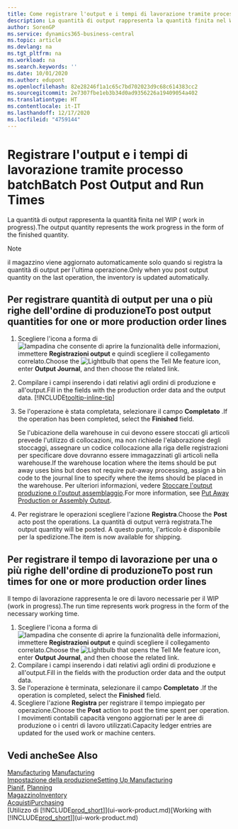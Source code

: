 ```yaml
---
title: Come registrare l'output e i tempi di lavorazione tramite processo batch| Microsoft Docs
description: La quantità di output rappresenta la quantità finita nel WIP ( work in progress).
author: SorenGP
ms.service: dynamics365-business-central
ms.topic: article
ms.devlang: na
ms.tgt_pltfrm: na
ms.workload: na
ms.search.keywords: ''
ms.date: 10/01/2020
ms.author: edupont
ms.openlocfilehash: 82e28246f1a1c65c7bd702023d9c68c614383cc2
ms.sourcegitcommit: 2e7307fbe1eb3b34d0ad9356226a19409054a402
ms.translationtype: HT
ms.contentlocale: it-IT
ms.lasthandoff: 12/17/2020
ms.locfileid: "4759144"
---
```

# <a name="batch-post-output-and-run-times"></a><span data-ttu-id="badf2-103">Registrare l'output e i tempi di lavorazione tramite processo batch</span><span class="sxs-lookup"><span data-stu-id="badf2-103">Batch Post Output and Run Times</span></span>
<span data-ttu-id="badf2-104">La quantità di output rappresenta la quantità finita nel WIP ( work in progress).</span><span class="sxs-lookup"><span data-stu-id="badf2-104">The output quantity represents the work progress in the form of the finished quantity.</span></span>  

> [!NOTE]
> <span data-ttu-id="badf2-105">il magazzino viene aggiornato automaticamente solo quando si registra la quantità di output per l'ultima operazione.</span><span class="sxs-lookup"><span data-stu-id="badf2-105">Only when you post output quantity on the last operation, the inventory is updated automatically.</span></span>  

## <a name="to-post-output-quantities-for-one-or-more-production-order-lines"></a><span data-ttu-id="badf2-106">Per registrare quantità di output per una o più righe dell'ordine di produzione</span><span class="sxs-lookup"><span data-stu-id="badf2-106">To post output quantities for one or more production order lines</span></span>
1. <span data-ttu-id="badf2-107">Scegliere l'icona a forma di ![lampadina che consente di aprire la funzionalità delle informazioni](media/ui-search/search_small.png "Informazioni sull'operazione che si desidera eseguire"), immettere **Registrazioni output** e quindi scegliere il collegamento correlato.</span><span class="sxs-lookup"><span data-stu-id="badf2-107">Choose the ![Lightbulb that opens the Tell Me feature](media/ui-search/search_small.png "Tell me what you want to do") icon, enter **Output Journal**, and then choose the related link.</span></span>  
2. <span data-ttu-id="badf2-108">Compilare i campi inserendo i dati relativi agli ordini di produzione e all'output.</span><span class="sxs-lookup"><span data-stu-id="badf2-108">Fill in the fields with the production order data and the output data.</span></span> [!INCLUDE[tooltip-inline-tip](includes/tooltip-inline-tip_md.md)]
3. <span data-ttu-id="badf2-109">Se l'operazione è stata completata, selezionare il campo **Completato** .</span><span class="sxs-lookup"><span data-stu-id="badf2-109">If the operation has been completed, select the **Finished** field.</span></span>  

    <span data-ttu-id="badf2-110">Se l'ubicazione della warehouse in cui devono essere stoccati gli articoli prevede l'utilizzo di collocazioni, ma non richiede l'elaborazione degli stoccaggi,  assegnare un codice collocazione alla riga delle registrazioni per specificare dove dovranno essere immagazzinati gli articoli nella warehouse.</span><span class="sxs-lookup"><span data-stu-id="badf2-110">If the warehouse location where the items should be put away uses bins but does not require put-away processing,  assign a bin code to the journal line to specify where the items should be placed in the warehouse.</span></span> <span data-ttu-id="badf2-111">Per ulteriori informazioni, vedere [Stoccare l'output produzione o l'output assemblaggio](warehouse-how-to-put-away-production-output.md).</span><span class="sxs-lookup"><span data-stu-id="badf2-111">For more information, see [Put Away Production or Assembly Output](warehouse-how-to-put-away-production-output.md).</span></span>  

4. <span data-ttu-id="badf2-112">Per registrare le operazioni scegliere l'azione **Registra**.</span><span class="sxs-lookup"><span data-stu-id="badf2-112">Choose the **Post** acto post the operations.</span></span> <span data-ttu-id="badf2-113">La quantità di output verrà registrata.</span><span class="sxs-lookup"><span data-stu-id="badf2-113">The output quantity will be posted.</span></span> <span data-ttu-id="badf2-114">A questo punto, l'articolo è disponibile per la spedizione.</span><span class="sxs-lookup"><span data-stu-id="badf2-114">The item is now available for shipping.</span></span>  

## <a name="to-post-run-times-for-one-or-more-production-order-lines"></a><span data-ttu-id="badf2-115">Per registrare il tempo di lavorazione per una o più righe dell'ordine di produzione</span><span class="sxs-lookup"><span data-stu-id="badf2-115">To post run times for one or more production order lines</span></span>
<span data-ttu-id="badf2-116">Il tempo di lavorazione rappresenta le ore di lavoro necessarie per il WIP (work in progress).</span><span class="sxs-lookup"><span data-stu-id="badf2-116">The run time represents work progress in the form of the necessary working time.</span></span>    

1.  <span data-ttu-id="badf2-117">Scegliere l'icona a forma di ![lampadina che consente di aprire la funzionalità delle informazioni](media/ui-search/search_small.png "Informazioni sull'operazione che si desidera eseguire"), immettere **Registrazioni output** e quindi scegliere il collegamento correlato.</span><span class="sxs-lookup"><span data-stu-id="badf2-117">Choose the ![Lightbulb that opens the Tell Me feature](media/ui-search/search_small.png "Tell me what you want to do") icon, enter **Output Journal**, and then choose the related link.</span></span>  
2. <span data-ttu-id="badf2-118">Compilare i campi inserendo i dati relativi agli ordini di produzione e all'output.</span><span class="sxs-lookup"><span data-stu-id="badf2-118">Fill in the fields with the production order data and the output data.</span></span>  
3.  <span data-ttu-id="badf2-119">Se l'operazione è terminata, selezionare il campo **Completato** .</span><span class="sxs-lookup"><span data-stu-id="badf2-119">If the operation is completed, select the **Finished** field.</span></span>  
4. <span data-ttu-id="badf2-120">Scegliere l'azione **Registra** per registrare il tempo impiegato per operazione.</span><span class="sxs-lookup"><span data-stu-id="badf2-120">Choose the **Post** action to post the time spent per operation.</span></span> <span data-ttu-id="badf2-121">I movimenti contabili capacità vengono aggiornati per le aree di produzione o i centri di lavoro utilizzati.</span><span class="sxs-lookup"><span data-stu-id="badf2-121">Capacity ledger entries are updated for the used work or machine centers.</span></span>

## <a name="see-also"></a><span data-ttu-id="badf2-122">Vedi anche</span><span class="sxs-lookup"><span data-stu-id="badf2-122">See Also</span></span>  
<span data-ttu-id="badf2-123">[Manufacturing](production-manage-manufacturing.md)  </span><span class="sxs-lookup"><span data-stu-id="badf2-123">[Manufacturing](production-manage-manufacturing.md)  </span></span>  
[<span data-ttu-id="badf2-124">Impostazione della produzione</span><span class="sxs-lookup"><span data-stu-id="badf2-124">Setting Up Manufacturing</span></span>](production-configure-production-processes.md)  
<span data-ttu-id="badf2-125">[Pianif.](production-planning.md)    </span><span class="sxs-lookup"><span data-stu-id="badf2-125">[Planning](production-planning.md)    </span></span>  
[<span data-ttu-id="badf2-126">Magazzino</span><span class="sxs-lookup"><span data-stu-id="badf2-126">Inventory</span></span>](inventory-manage-inventory.md)  
[<span data-ttu-id="badf2-127">Acquisti</span><span class="sxs-lookup"><span data-stu-id="badf2-127">Purchasing</span></span>](purchasing-manage-purchasing.md)  
<span data-ttu-id="badf2-128">[Utilizzo di [!INCLUDE[prod_short](includes/prod_short.md)]](ui-work-product.md)</span><span class="sxs-lookup"><span data-stu-id="badf2-128">[Working with [!INCLUDE[prod_short](includes/prod_short.md)]](ui-work-product.md)</span></span>
